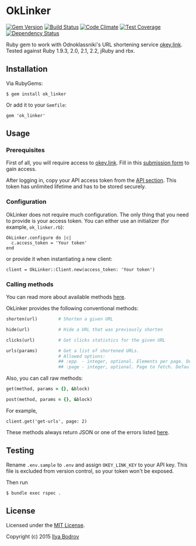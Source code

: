 # OkLinker

[![Gem Version](https://badge.fury.io/rb/ok_linker.svg)](https://badge.fury.io/rb/ok_linker)
[![Build Status](https://travis-ci.org/bodrovis/ok_linker.svg?branch=master)](https://travis-ci.org/bodrovis/ok_linker)
[![Code Climate](https://codeclimate.com/github/bodrovis/ok_linker/badges/gpa.svg)](https://codeclimate.com/github/bodrovis/ok_linker)
[![Test Coverage](https://codeclimate.com/github/bodrovis/ok_linker/badges/coverage.svg)](https://codeclimate.com/github/bodrovis/ok_linker/coverage)
[![Dependency Status](https://gemnasium.com/bodrovis/ok_linker.svg)](https://gemnasium.com/bodrovis/ok_linker)

Ruby gem to work with Odnoklassniki's URL shortening service [okey.link](http://okey.link). Tested against Ruby 1.9.3, 2.0, 2.1, 2.2, jRuby and rbx.

## Installation

Via RubyGems:

    $ gem install ok_linker

Or add it to your `Gemfile`:

    gem 'ok_linker' 

## Usage

### Prerequisites

First of all, you will require access to [okey.link](https://okey.link). Fill in this [submission form](https://okey.link/cabinet/registration)
to gain access.

After logging in, copy your API access token from the [API section](https://okey.link/cabinet/api). This token
has unlimited lifetime and has to be stored securely.

### Configuration

OkLinker does not require much configuration. The only thing that you need to provide is your access token.
You can either use an initializer (for example, `ok_linker.rb`):

    OkLinker.configure do |c|
      c.access_token = 'Your token'
    end

or provide it when instantiating a new client:

    client = OkLinker::Client.new(access_token: 'Your token')

### Calling methods

You can read more about available methods [here](https://okey.link/cabinet/api).

OkLinker provides the following conventional methods:

```ruby
shorten(url)        # Shorten a given URL

hide(url)           # Hide a URL that was previously shorten

clicks(url)         # Get clicks statistics for the given URL

urls(params)        # Get a list of shortened URLs.
                    # Allowed options:
                    ## :epp  - integer, optional. Elements per page. Default is 20.
                    ## :page - integer, optional. Page to fetch. Default is 1.
```

Also, you can call raw methods:

```ruby
get(method, params = {}, &block)

post(method, params = {}, &block)
```

For example,

    client.get('get-urls', page: 2)
    
These methods always return JSON or one of the errors listed [here](https://github.com/bodrovis/ok_linker/blob/master/lib/ok_linker/error.rb#L18).

## Testing

Rename `.env.sample` to `.env` and assign `OKEY_LINK_KEY` to your API key. This file is excluded from version control, so your token won't be exposed.

Then run

    $ bundle exec rspec .

## License

Licensed under the [MIT License](https://github.com/bodrovis/ok_linker/blob/master/LICENSE).

Copyright (c) 2015 [Ilya Bodrov](http://radiant-wind.com)